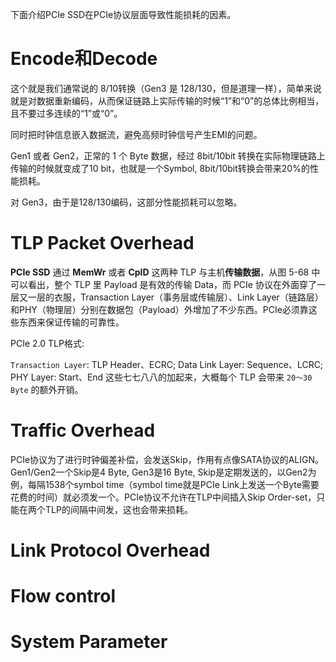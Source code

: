 
下面介绍PCIe SSD在PCIe协议层面导致性能损耗的因素。

# Encode和Decode

这个就是我们通常说的 8/10转换（Gen3 是 128/130，但是道理一样），简单来说就是对数据重新编码，从而保证链路上实际传输的时候“1”和“0”的总体比例相当，且不要过多连续的“1”或“0”。

同时把时钟信息嵌入数据流，避免高频时钟信号产生EMI的问题。

Gen1 或者 Gen2，正常的 1 个 Byte 数据，经过 8bit/10bit 转换在实际物理链路上传输的时候就变成了10 bit，也就是一个Symbol, 8bit/10bit转换会带来20%的性能损耗。

对 Gen3，由于是128/130编码，这部分性能损耗可以忽略。

# TLP Packet Overhead

**PCIe SSD** 通过 **MemWr** 或者 **CplD** 这两种 TLP 与主机**传输数据**，从图 5-68 中可以看出，整个 TLP 里 Payload 是有效的传输 Data，而 PCIe 协议在外面穿了一层又一层的衣服，Transaction Layer（事务层或传输层）、Link Layer（链路层）和PHY（物理层）分别在数据包（Payload）外增加了不少东西。PCIe必须靠这些东西来保证传输的可靠性。

PCIe 2.0 TLP格式:



`Transaction Layer`: TLP Header、ECRC; Data Link Layer: Sequence、LCRC; PHY Layer: Start、End 这些七七八八的加起来，大概每个 TLP 会带来 `20～30 Byte` 的额外开销。

# Traffic Overhead

PCIe协议为了进行时钟偏差补偿，会发送Skip，作用有点像SATA协议的ALIGN。Gen1/Gen2一个Skip是4 Byte, Gen3是16 Byte, Skip是定期发送的，以Gen2为例，每隔1538个symbol time（symbol time就是PCIe Link上发送一个Byte需要花费的时间）就必须发一个。PCIe协议不允许在TLP中间插入Skip Order-set，只能在两个TLP的间隔中间发，这也会带来损耗。

# Link Protocol Overhead



# Flow control



# System Parameter

